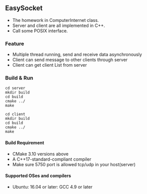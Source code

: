 ## EasySocket

- The homework in ComputerInternet class.
- Server and client are all implemented in C++.
- Call some POSIX interface.

### Feature

- Multiple thread running, send and receive data  asynchronously
- Client can send message to other clients through server
- Client can get client List from server


### Build & Run
```shell
cd server
mkdir build
cd build 
cmake ../
make
```

```shell
cd client
mkdir build
cd build 
cmake ../
make
```
#### Build Requirement

- CMake 3.10 versions above
- A C++17-standard-compliant compiler
- Make sure 5750 port is allowed tcp/udp in your host(server)

#### Supported OSes and compilers

- Ubuntu: 16.04 or later: GCC 4.9 or later

